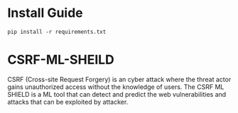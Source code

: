 # Install Guide
``` 
pip install -r requirements.txt
```
# CSRF-ML-SHEILD

CSRF (Cross-site Request Forgery) is an cyber attack where the threat actor gains unauthorized access without the knowledge of users. The CSRF ML SHIELD is a ML tool that can detect and predict the web vulnerabilities and attacks that can be exploited by attacker.

